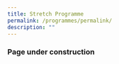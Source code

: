 ```yaml
---
title: Stretch Programme
permalink: /programmes/permalink/
description: ""
---
```

### Page under construction